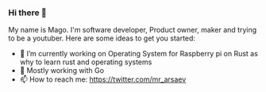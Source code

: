 ### Hi there 👋

My name is Mago. 
I'm software developer, Product owner, maker and trying to be a youtuber.
Here are some ideas to get you started:

- 🔭 I’m currently working on Operating System for Raspberry pi on Rust as why to learn rust and operating systems
- 💬 Mostly working with Go
- 📫 How to reach me: https://twitter.com/mr_arsaev
